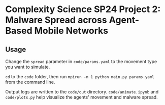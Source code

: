 # Complexity Science SP24 Project 2: Malware Spread across Agent-Based Mobile Networks

## Usage
Change the `spread` parameter in `code/params.yaml` to the movement type you want to simulate.

`cd` to the `code` folder, then run `mpirun -n 1 python main.py params.yaml` from the command line.

Output logs are written to the `code/out` directory. `code/animate.ipynb` and `code/plots.py` help
visualize the agents' movement and malware spread.